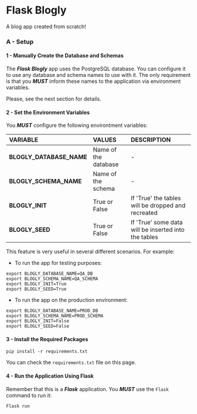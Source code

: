 # Flask Blogly

<p>A blog app created from scratch!</p>

### A - Setup

#### 1 - Manually Create the Database and Schemas

The ***Flask Blogly*** app uses the PostgreSQL database.
You can configure it to use any database and schema names to use with it.
The only requirement is that you ***MUST*** inform these names to the application via environment variables.

<p>Please, see the next section for details.</p>

#### 2 - Set the Environment Variables

You ***MUST*** configure the following environtment variables:

| VARIABLE | VALUES |DESCRIPTION |
| :--- | :--- | :--- |
|  **BLOGLY_DATABASE_NAME** | Name of the database   | - |
|  **BLOGLY_SCHEMA_NAME** |  Name of the schema | - |
|  **BLOGLY_INIT** |  True or False  | If 'True' the tables will be dropped and recreated  |
|  **BLOGLY_SEED** |  True or False  | If 'True' some data will be inserted into the tables  |

This feature is very useful in several different scenarios. For example:

- To run the app for testing purposes:
```
export BLOGLY_DATABASE_NAME=QA_DB
export BLOGLY_SCHEMA_NAME=QA_SCHEMA
export BLOGLY_INIT=True
export BLOGLY_SEED=True
```
- To run the app on the production environment:
```
export BLOGLY_DATABASE_NAME=PROD_DB
export BLOGLY_SCHEMA_NAME=PROD_SCHEMA
export BLOGLY_INIT=False
export BLOGLY_SEED=False
```

#### 3 - Install the Required Packages

```
pip install -r requirements.txt
```

You can check the `requirements.txt` file on this page. 

#### 4 - Run the Application Using Flask

Remember that this is a ***Flask*** application. You ***MUST*** use the `Flask` command to run it:

```
Flask run
``` 
